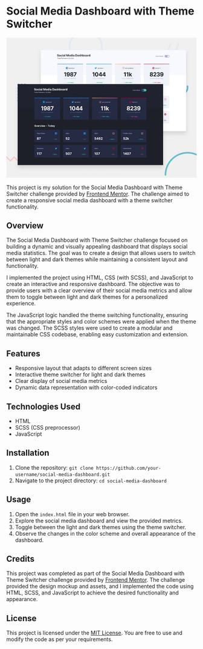 # Social Media Dashboard with Theme Switcher

![Design preview for the Social media dashboard with theme switcher coding challenge](./design/desktop-preview.jpg)

This project is my solution for the Social Media Dashboard with Theme Switcher challenge provided by [Frontend Mentor](https://www.frontendmentor.io/). The challenge aimed to create a responsive social media dashboard with a theme switcher functionality.

## Overview

The Social Media Dashboard with Theme Switcher challenge focused on building a dynamic and visually appealing dashboard that displays social media statistics. The goal was to create a design that allows users to switch between light and dark themes while maintaining a consistent layout and functionality.

I implemented the project using HTML, CSS (with SCSS), and JavaScript to create an interactive and responsive dashboard. The objective was to provide users with a clear overview of their social media metrics and allow them to toggle between light and dark themes for a personalized experience.

The JavaScript logic handled the theme switching functionality, ensuring that the appropriate styles and color schemes were applied when the theme was changed. The SCSS styles were used to create a modular and maintainable CSS codebase, enabling easy customization and extension.

## Features

- Responsive layout that adapts to different screen sizes
- Interactive theme switcher for light and dark themes
- Clear display of social media metrics
- Dynamic data representation with color-coded indicators

## Technologies Used

- HTML
- SCSS (CSS preprocessor)
- JavaScript

## Installation

1. Clone the repository: `git clone https://github.com/your-username/social-media-dashboard.git`
2. Navigate to the project directory: `cd social-media-dashboard`

## Usage

1. Open the `index.html` file in your web browser.
2. Explore the social media dashboard and view the provided metrics.
3. Toggle between the light and dark themes using the theme switcher.
4. Observe the changes in the color scheme and overall appearance of the dashboard.

## Credits

This project was completed as part of the Social Media Dashboard with Theme Switcher challenge provided by [Frontend Mentor](https://www.frontendmentor.io/). The challenge provided the design mockup and assets, and I implemented the code using HTML, SCSS, and JavaScript to achieve the desired functionality and appearance.

## License

This project is licensed under the [MIT License](LICENSE). You are free to use and modify the code as per your requirements.

